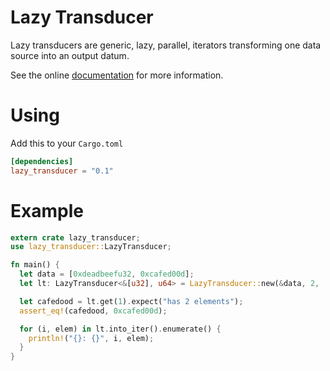# Lazy Transducer

Lazy transducers are generic, lazy, parallel, iterators transforming one data source into an output datum.

See the online [documentation](https://docs.rs/lazy_transducer) for more information.

# Using

Add this to your `Cargo.toml`

```toml
[dependencies]
lazy_transducer = "0.1"
```

# Example

```rust
extern crate lazy_transducer;
use lazy_transducer::LazyTransducer;

fn main() {
  let data = [0xdeadbeefu32, 0xcafed00d];
  let lt: LazyTransducer<&[u32], u64> = LazyTransducer::new(&data, 2, |input, idx| input[idx] as u64);

  let cafedood = lt.get(1).expect("has 2 elements");
  assert_eq!(cafedood, 0xcafed00d);

  for (i, elem) in lt.into_iter().enumerate() {
    println!("{}: {}", i, elem);
  }
}
```
